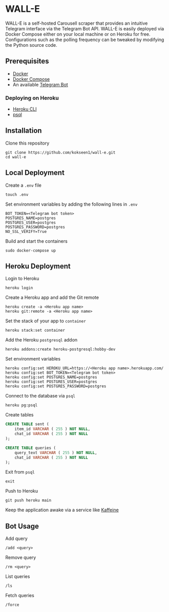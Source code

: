 # WALL-E

WALL-E is a self-hosted Carousell scraper that provides an intuitive Telegram interface via the Telegram Bot API. WALL-E is easily deployed via Docker Compose either on your local machine or on Heroku for free. Configurations such as the polling frequency can be tweaked by modifying the Python source code.

## Prerequisites

- [Docker](https://docs.docker.com/get-docker/)
- [Docker Compose](https://docs.docker.com/compose/install/)
- An available [Telegram Bot](https://t.me/botfather/)

### Deploying on Heroku

- [Heroku CLI](https://devcenter.heroku.com/articles/heroku-cli)
- [psql](https://www.postgresql.org/download/)

## Installation

Clone this repository

```shell
git clone https://github.com/kokseen1/wall-e.git
cd wall-e
```

## Local Deployment

Create a `.env` file

```shell
touch .env
```

Set environment variables by adding the following lines in `.env`

```
BOT_TOKEN=<Telegram bot token>
POSTGRES_NAME=postgres
POSTGRES_USER=postgres
POSTGRES_PASSWORD=postgres
NO_SSL_VERIFY=True
```

Build and start the containers

```shell
sudo docker-compose up
```

## Heroku Deployment

Login to Heroku

```shell
heroku login
```

Create a Heroku app and add the Git remote

```shell
heroku create -a <Heroku app name>
heroku git:remote -a <Heroku app name>
```

Set the stack of your app to `container`

```shell
heroku stack:set container
```

Add the Heroku `postgresql` addon

```shell
heroku addons:create heroku-postgresql:hobby-dev
```

Set environment variables

```shell
heroku config:set HEROKU_URL=https://<Heroku app name>.herokuapp.com/
heroku config:set BOT_TOKEN=<Telegram bot token>
heroku config:set POSTGRES_NAME=postgres
heroku config:set POSTGRES_USER=postgres
heroku config:set POSTGRES_PASSWORD=postgres
```

Connect to the database via `psql`

```shell
heroku pg:psql
```

Create tables

```sql
CREATE TABLE sent (
	item_id VARCHAR ( 255 ) NOT NULL,
	chat_id VARCHAR ( 255 ) NOT NULL
);

CREATE TABLE queries (
	query_text VARCHAR ( 255 ) NOT NULL,
	chat_id VARCHAR ( 255 ) NOT NULL
);
```

Exit from `psql`
```shell
exit
```

Push to Heroku

```shell
git push heroku main
```

Keep the application awake via a service like [Kaffeine](https://kaffeine.herokuapp.com/)

## Bot Usage

Add query

```
/add <query>
```

Remove query

```
/rm <query>
```

List queries

```
/ls
```

Fetch queries

```
/force
```
